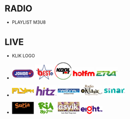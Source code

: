 # RADIO
* PLAYLIST M3U8

# LIVE
* KLIK LOGO

* [<img src="https://github.com/MIFNtechnology/siaranMy/raw/main/logo/JohorFm.png" alt="JohorFm" width="70" />](https://mifntechnology.github.io/siaranMy/radio/JohorFm)
[<img src="https://github.com/MIFNtechnology/siaranMy/raw/main/logo/bestfm.png" alt="bestfm" width="60" />](https://mifntechnology.github.io/siaranMy/radio/BestFm)
[<img src="https://github.com/MIFNtechnology/siaranMy/raw/main/logo/Kool101.png" alt="BuletinFm" width="55" />](https://mifntechnology.github.io/siaranMy/radio/BuletinFm)
[<img src="https://github.com/MIFNtechnology/siaranMy/raw/main/logo/HotFm.png" alt="HotFm" width="70" />](https://mifntechnology.github.io/siaranMy/radio/HotFm)
[<img src="https://github.com/MIFNtechnology/siaranMy/raw/main/logo/Era.png" alt="Era" width="70" />](https://mifntechnology.github.io/siaranMy/radio/Era)

* [<img src="https://github.com/MIFNtechnology/siaranMy/raw/main/logo/FlyFm.png" alt="FlyFm" width="70" />](https://mifntechnology.github.io/siaranMy/radio/FlyFm)
[<img src="https://github.com/MIFNtechnology/siaranMy/raw/main/logo/HitzFm.png" alt="HitzFm" width="70" />](https://mifntechnology.github.io/siaranMy/radio/HitzFm)
[<img src="https://github.com/MIFNtechnology/siaranMy/raw/main/logo/NasionalFm.png" alt="NasionalFm" width="70" />](https://mifntechnology.github.io/siaranMy/radio/NasionalFm)
[<img src="https://github.com/MIFNtechnology/siaranMy/raw/main/logo/RadioKlasik.png" alt="RadioKlasik" width="70" />](https://mifntechnology.github.io/siaranMy/radio/RadioKlasik)
[<img src="https://github.com/MIFNtechnology/siaranMy/raw/main/logo/SinarFm.png" alt="SinarFm" width="70" />](https://mifntechnology.github.io/siaranMy/radio/SinarFm)

* [<img src="https://github.com/MIFNtechnology/siaranMy/raw/main/logo/Suria.png" alt="Suria" width="70" />](https://mifntechnology.github.io/siaranMy/radio/SuriaFm)
[<img src="https://github.com/MIFNtechnology/siaranMy/raw/main/logo/RiaFm.png" alt="RiaFm" width="70" />](https://mifntechnology.github.io/siaranMy/radio/RiaFm)
[<img src="https://github.com/MIFNtechnology/siaranMy/raw/main/logo/AsyikFm.png" alt="AsyikFm" width="70" />](https://mifntechnology.github.io/siaranMy/radio/AsyikFm)
[<img src="https://github.com/MIFNtechnology/siaranMy/raw/main/logo/8Fm.png" alt="8Fm" width="70" />](https://mifntechnology.github.io/siaranMy/radio/8Fm)

